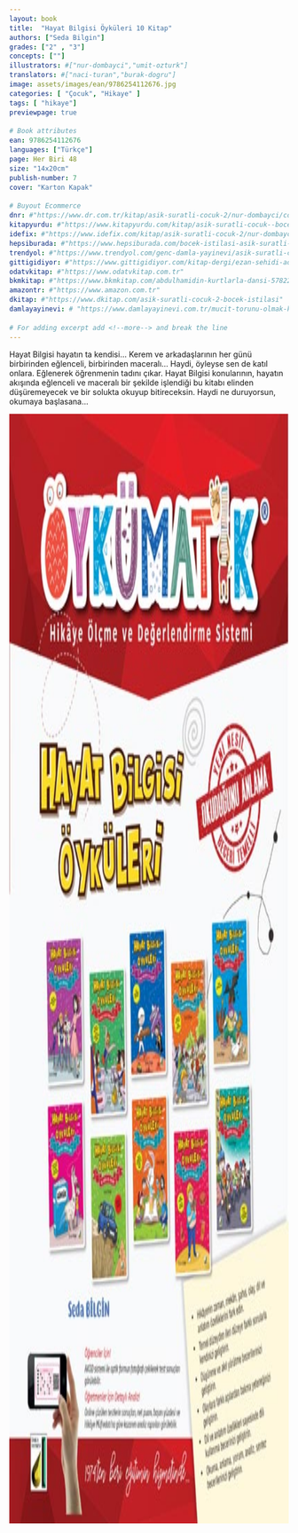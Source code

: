 ```yaml
---
layout: book
title:  "Hayat Bilgisi Öyküleri 10 Kitap"
authors: ["Seda Bilgin"]
grades: ["2" , "3"]
concepts: [""]
illustrators: #["nur-dombayci","umit-ozturk"]
translators: #["naci-turan","burak-dogru"]
image: assets/images/ean/9786254112676.jpg
categories: [ "Çocuk", "Hikaye" ]
tags: [ "hikaye"]
previewpage: true

# Book attributes
ean: 9786254112676
languages: ["Türkçe"]
page: Her Biri 48
size: "14x20cm"
publish-number: 7
cover: "Karton Kapak"

# Buyout Ecommerce
dnr: #"https://www.dr.com.tr/kitap/asik-suratli-cocuk-2/nur-dombayci/cocuk-ve-genclik/genclik-10-yas/roman-oyku/urunno=0001812298001"
kitapyurdu: #"https://www.kitapyurdu.com/kitap/asik-suratli-cocuk--bocek-istilasi/502836.html&filter_name=As%C4%B1k+Suratl%C4%B1+%C3%87ocuk"
idefix: #"https://www.idefix.com/kitap/asik-suratli-cocuk-2/nur-dombayci/cocuk-ve-genclik/genclik-10-yas/roman-oyku/urunno=0001812298001"
hepsiburada: #"https://www.hepsiburada.com/bocek-istilasi-asik-suratli-cocuk-ve-onu-etkilemeyen-siradisi-olaylar-2-p-HBV00000OAK7R"
trendyol: #"https://www.trendyol.com/genc-damla-yayinevi/asik-suratli-cocuk-2-p-31619556"
gittigidiyor: #"https://www.gittigidiyor.com/kitap-dergi/ezan-sehidi-adnan-menderes_pdp_732728793"
odatvkitap: #"https://www.odatvkitap.com.tr"
bkmkitap: #"https://www.bkmkitap.com/abdulhamidin-kurtlarla-dansi-578226"
amazontr: #"https://www.amazon.com.tr"
dkitap: #"https://www.dkitap.com/asik-suratli-cocuk-2-bocek-istilasi"
damlayayinevi: # "https://www.damlayayinevi.com.tr/mucit-torunu-olmak-kolay-degil"

# For adding excerpt add <!--more--> and break the line
---
```

Hayat Bilgisi hayatın ta kendisi…
Kerem ve arkadaşlarının her günü birbirinden eğlenceli, birbirinden maceralı…
Haydi, öyleyse sen de katıl onlara. Eğlenerek öğrenmenin tadını çıkar. Hayat Bilgisi konularının, hayatın akışında eğlenceli ve maceralı bir şekilde işlendiği bu kitabı elinden düşüremeyecek ve bir solukta okuyup bitireceksin.
Haydi ne duruyorsun, okumaya başlasana...

<img style="height: 50vh" src="/assets/images/ean/8697911219199.jpg" alt="">
<!--more--> 

